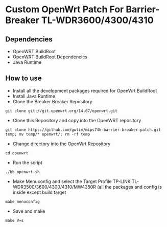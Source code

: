 Custom OpenWrt Patch For Barrier-Breaker TL-WDR3600/4300/4310
=============================================================

Dependencies
------------

* OpenWRT BuildRoot
* OpenWRT BuildRoot Dependencies
* Java Runtime

How to use
----------

* Install all the development packages required for OpenWrt BuildRoot
* Install Java Runtime
* Clone the Breaker Breaker Repository
```
git clone git://git.openwrt.org/14.07/openwrt.git
```
* Clone this Repository and copy into the OpenWRT repository
```
git clone https://github.com/gwlim/mips74k-barrier-breaker-patch.git temp; mv temp/* openwrt/; rm -rf temp
```

* Change directory into the OpenWrt Repository
```
cd openwrt
```

* Run the script
```
./bb_openwrt.sh
```
* Make Menuconfig and select the Target Profile TP-LINK TL-WDR3500/3600/4300/4310/MW4350R (all the packages and config is inside except build target
```
make menuconfig
```
* Save and make
```
make V=s
```


